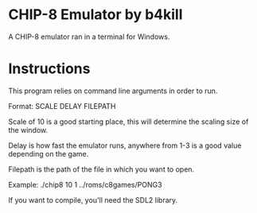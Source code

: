 # CHIP-8 Emulator by b4kill
A CHIP-8 emulator ran in a terminal for Windows.

# Instructions
This program relies on command line arguments in order to run.

Format: SCALE DELAY FILEPATH

Scale of 10 is a good starting place, this will determine the scaling size of the window.

Delay is how fast the emulator runs, anywhere from 1-3 is a good value depending on the game.

Filepath is the path of the file in which you want to open.

Example: ./chip8 10 1 ../roms/c8games/PONG3

If you want to compile, you'll need the SDL2 library.
